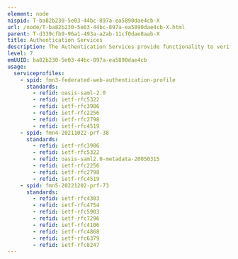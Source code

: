 ```yaml
---
element: node
nispid: T-ba82b230-5e03-44bc-897a-ea5890dae4cb-X
url: /node/T-ba82b230-5e03-44bc-897a-ea5890dae4cb-X.html
parent: T-d339cfb9-96a1-493a-a2ab-11cf0dae8aab-X
title: Authentication Services
description: The Authentication Services provide functionality to verify that a claimed identity is genuine and based on valid credentials. Authentication typically leads to a mutually shared level of assurance by the relying parties in the identity. Authentication may occur through a variety of mechanisms including challenge/response, time-based code sequences, biometric comparison, PKI or other techniques. The Authentication Services provide also functionality required to manage trust relationships between organizations and/or within an organization to enable access to electronic assets across boundaries of entity's governance realms and/or information domains.
level: 7
emUUID: ba82b230-5e03-44bc-897a-ea5890dae4cb
usage:
  serviceprofiles:
    - spid: fmn3-federated-web-authentication-profile
      standards:
        - refid: oasis-saml-2.0
        - refid: ietf-rfc5322
        - refid: ietf-rfc3986
        - refid: ietf-rfc2256
        - refid: ietf-rfc2798
        - refid: ietf-rfc4519
    - spid: fmn4-20211022-prf-38
      standards:
        - refid: ietf-rfc3986
        - refid: ietf-rfc5322
        - refid: oasis-saml2.0-metadata-20050315
        - refid: ietf-rfc2256
        - refid: ietf-rfc2798
        - refid: ietf-rfc4519
    - spid: fmn5-20221202-prf-73
      standards:
        - refid: ietf-rfc4303
        - refid: ietf-rfc4754
        - refid: ietf-rfc5903
        - refid: ietf-rfc7296
        - refid: ietf-rfc4106
        - refid: ietf-rfc4868
        - refid: ietf-rfc6379
        - refid: ietf-rfc8247
---
```

